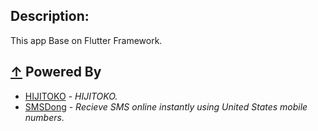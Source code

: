 ## Description:
This app Base on Flutter Framework.

## [↑](#contents) Powered By
* [HIJITOKO](https://hijitoko.com) - *HIJITOKO.*
* [SMSDong](https://smsdong.com) - *Recieve SMS online instantly using United States mobile numbers.*